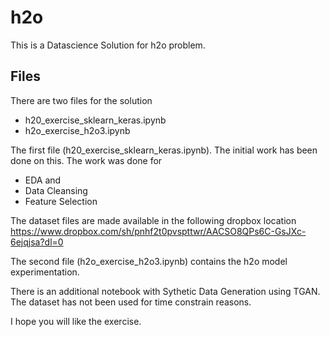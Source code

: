 # h2o
This is a Datascience Solution for h2o problem.

## Files
 There are two files for the solution
 - h20_exercise_sklearn_keras.ipynb
 - h2o_exercise_h2o3.ipynb
 
 The first file (h20_exercise_sklearn_keras.ipynb). The initial work has been done on this. 
 The work was done for 
  - EDA and 
  - Data Cleansing
  - Feature Selection
  
  The dataset files are made available in the following dropbox location
  https://www.dropbox.com/sh/pnhf2t0pvspttwr/AACSO8QPs6C-GsJXc-6ejqjsa?dl=0
  
  The second file (h2o_exercise_h2o3.ipynb) contains the h2o model experimentation.
  
  There is an additional notebook with Sythetic Data Generation using TGAN. The dataset has not been used for time constrain reasons.
  
  I hope you will like the exercise.
